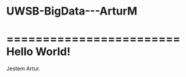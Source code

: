 # UWSB-BigData---ArturM
========================
Hello World!
========================
Jestem Artur.
